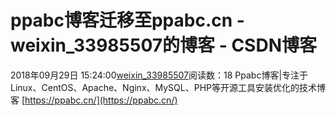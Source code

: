# ppabc博客迁移至ppabc.cn - weixin_33985507的博客 - CSDN博客
2018年09月29日 15:24:00[weixin_33985507](https://me.csdn.net/weixin_33985507)阅读数：18
Ppabc博客|专注于Linux、CentOS、Apache、Nginx、MySQL、PHP等开源工具安装优化的技术博客
[https://ppabc.cn/](https://ppabc.cn/)

